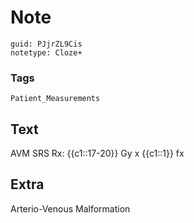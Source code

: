 # Note
```
guid: PJjrZL9Cis
notetype: Cloze+
```

### Tags
```
Patient_Measurements
```

## Text
AVM SRS Rx: {{c1::17-20}} Gy x {{c1::1}} fx 

## Extra
Arterio-Venous Malformation
